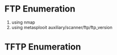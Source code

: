 # FTP Enumeration

1. using nmap
2. using metasplooit auxiliary/scanner/ftp/ftp_version


# TFTP Enumeration

